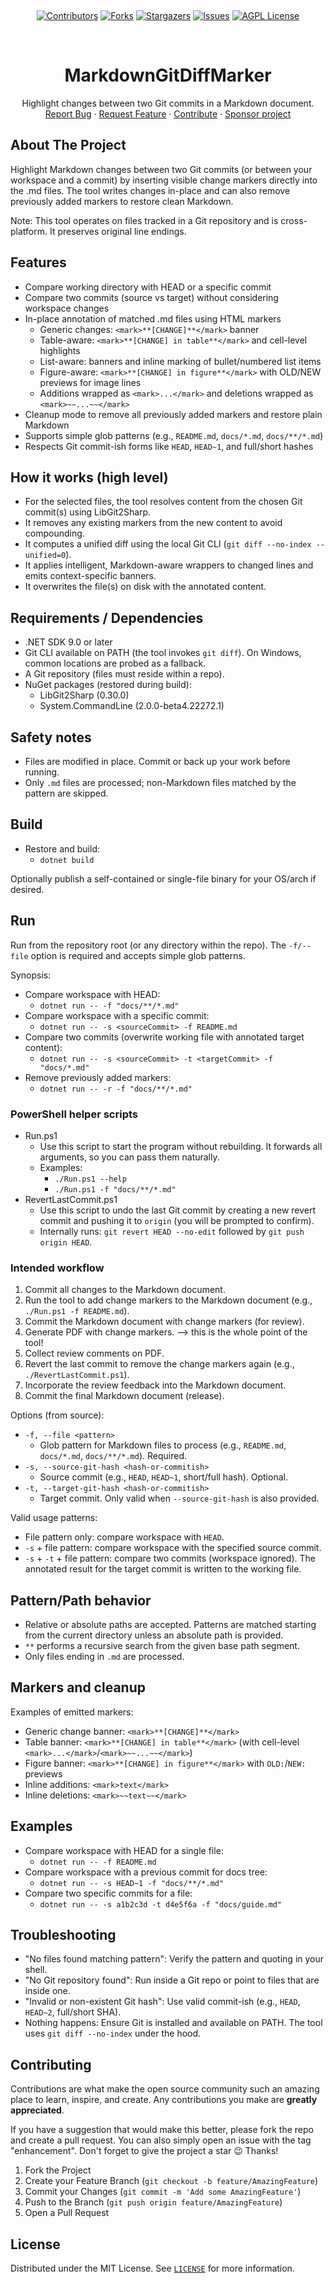 ﻿﻿<div align="center">

[![Contributors][contributors-shield]][contributors-url]
[![Forks][forks-shield]][forks-url]
[![Stargazers][stars-shield]][stars-url]
[![Issues][issues-shield]][issues-url]
[![AGPL License][license-shield]][license-url]

</div>

<!-- PROJECT LOGO -->
<br />
<div align="center">
  <h1 align="center">MarkdownGitDiffMarker</h1>

  <p align="center">
    Highlight changes between two Git commits in a Markdown document.
    <br />
    <a href="https://github.com/thgossler/MarkdownGitDiffMarker/issues">Report Bug</a>
    ·
    <a href="https://github.com/thgossler/MarkdownGitDiffMarker/issues">Request Feature</a>
    ·
    <a href="https://github.com/thgossler/MarkdownGitDiffMarker#contributing">Contribute</a>
    ·
    <a href="https://github.com/sponsors/thgossler">Sponsor project</a>
  </p>
</div>

## About The Project

Highlight Markdown changes between two Git commits (or between your workspace and a commit) by inserting visible change markers directly into the .md files. The tool writes changes in-place and can also remove previously added markers to restore clean Markdown.

Note: This tool operates on files tracked in a Git repository and is cross-platform. It preserves original line endings.

## Features

- Compare working directory with HEAD or a specific commit
- Compare two commits (source vs target) without considering workspace changes
- In-place annotation of matched .md files using HTML markers
  - Generic changes: `<mark>**[CHANGE]**</mark>` banner
  - Table-aware: `<mark>**[CHANGE] in table**</mark>` and cell-level highlights
  - List-aware: banners and inline marking of bullet/numbered list items
  - Figure-aware: `<mark>**[CHANGE] in figure**</mark>` with OLD/NEW previews for image lines
  - Additions wrapped as `<mark>...</mark>` and deletions wrapped as `<mark>~~...~~</mark>`
- Cleanup mode to remove all previously added markers and restore plain Markdown
- Supports simple glob patterns (e.g., `README.md`, `docs/*.md`, `docs/**/*.md`)
- Respects Git commit-ish forms like `HEAD`, `HEAD~1`, and full/short hashes

## How it works (high level)

- For the selected files, the tool resolves content from the chosen Git commit(s) using LibGit2Sharp.
- It removes any existing markers from the new content to avoid compounding.
- It computes a unified diff using the local Git CLI (`git diff --no-index --unified=0`).
- It applies intelligent, Markdown-aware wrappers to changed lines and emits context-specific banners.
- It overwrites the file(s) on disk with the annotated content.

## Requirements / Dependencies

- .NET SDK 9.0 or later
- Git CLI available on PATH (the tool invokes `git diff`). On Windows, common locations are probed as a fallback.
- A Git repository (files must reside within a repo).
- NuGet packages (restored during build):
  - LibGit2Sharp (0.30.0)
  - System.CommandLine (2.0.0-beta4.22272.1)

## Safety notes

- Files are modified in place. Commit or back up your work before running.
- Only `.md` files are processed; non-Markdown files matched by the pattern are skipped.

## Build

- Restore and build:
  - `dotnet build`

Optionally publish a self-contained or single-file binary for your OS/arch if desired.

## Run

Run from the repository root (or any directory within the repo). The `-f/--file` option is required and accepts simple glob patterns.

Synopsis:

- Compare workspace with HEAD:
  - `dotnet run -- -f "docs/**/*.md"`
- Compare workspace with a specific commit:
  - `dotnet run -- -s <sourceCommit> -f README.md`
- Compare two commits (overwrite working file with annotated target content):
  - `dotnet run -- -s <sourceCommit> -t <targetCommit> -f "docs/*.md"`
- Remove previously added markers:
  - `dotnet run -- -r -f "docs/**/*.md"`

### PowerShell helper scripts

- Run.ps1
  - Use this script to start the program without rebuilding. It forwards all arguments, so you can pass them naturally.
  - Examples:
    - `./Run.ps1 --help`
    - `./Run.ps1 -f "docs/**/*.md"`
- RevertLastCommit.ps1
  - Use this script to undo the last Git commit by creating a new revert commit and pushing it to `origin` (you will be prompted to confirm).
  - Internally runs: `git revert HEAD --no-edit` followed by `git push origin HEAD`.

### Intended workflow

1. Commit all changes to the Markdown document.
2. Run the tool to add change markers to the Markdown document (e.g., `./Run.ps1 -f README.md`).
3. Commit the Markdown document with change markers (for review).
4. Generate PDF with change markers. --> this is the whole point of the tool!
5. Collect review comments on PDF.
6. Revert the last commit to remove the change markers again (e.g., `./RevertLastCommit.ps1`).
7. Incorporate the review feedback into the Markdown document.
8. Commit the final Markdown document (release).

Options (from source):

- `-f, --file <pattern>`
  - Glob pattern for Markdown files to process (e.g., `README.md`, `docs/*.md`, `docs/**/*.md`). Required.
- `-s, --source-git-hash <hash-or-commitish>`
  - Source commit (e.g., `HEAD`, `HEAD~1`, short/full hash). Optional.
- `-t, --target-git-hash <hash-or-commitish>`
  - Target commit. Only valid when `--source-git-hash` is also provided.

Valid usage patterns:

- File pattern only: compare workspace with `HEAD`.
- `-s` + file pattern: compare workspace with the specified source commit.
- `-s` + `-t` + file pattern: compare two commits (workspace ignored). The annotated result for the target commit is written to the working file.

## Pattern/Path behavior

- Relative or absolute paths are accepted. Patterns are matched starting from the current directory unless an absolute path is provided.
- `**` performs a recursive search from the given base path segment.
- Only files ending in `.md` are processed.

## Markers and cleanup

Examples of emitted markers:

- Generic change banner: `<mark>**[CHANGE]**</mark>`
- Table banner: `<mark>**[CHANGE] in table**</mark>` (with cell-level `<mark>...</mark>`/`<mark>~~...~~</mark>`)
- Figure banner: `<mark>**[CHANGE] in figure**</mark>` with `OLD:`/`NEW:` previews
- Inline additions: `<mark>text</mark>`
- Inline deletions: `<mark>~~text~~</mark>`

## Examples

- Compare workspace with HEAD for a single file:
  - `dotnet run -- -f README.md`
- Compare workspace with a previous commit for docs tree:
  - `dotnet run -- -s HEAD~1 -f "docs/**/*.md"`
- Compare two specific commits for a file:
  - `dotnet run -- -s a1b2c3d -t d4e5f6a -f "docs/guide.md"`

## Troubleshooting

- "No files found matching pattern": Verify the pattern and quoting in your shell.
- "No Git repository found": Run inside a Git repo or point to files that are inside one.
- "Invalid or non-existent Git hash": Use valid commit-ish (e.g., `HEAD`, `HEAD~2`, full/short SHA).
- Nothing happens: Ensure Git is installed and available on PATH. The tool uses `git diff --no-index` under the hood.


## Contributing

Contributions are what make the open source community such an amazing place to learn, inspire, and create. Any contributions you make are **greatly appreciated**.

If you have a suggestion that would make this better, please fork the repo and create a pull request. You can also simply open an issue with the tag "enhancement".
Don't forget to give the project a star :wink: Thanks!

1. Fork the Project
2. Create your Feature Branch (`git checkout -b feature/AmazingFeature`)
3. Commit your Changes (`git commit -m 'Add some AmazingFeature'`)
4. Push to the Branch (`git push origin feature/AmazingFeature`)
5. Open a Pull Request


## License

Distributed under the MIT License. See [`LICENSE`](LICENSE.txt) for more information.


<!-- MARKDOWN LINKS & IMAGES (https://www.markdownguide.org/basic-syntax/#reference-style-links) -->
[contributors-shield]: https://img.shields.io/github/contributors/thgossler/MarkdownGitDiffMarker.svg
[contributors-url]: https://github.com/thgossler/MarkdownGitDiffMarker/graphs/contributors
[forks-shield]: https://img.shields.io/github/forks/thgossler/MarkdownGitDiffMarker.svg
[forks-url]: https://github.com/thgossler/MarkdownGitDiffMarker/network/members
[stars-shield]: https://img.shields.io/github/stars/thgossler/MarkdownGitDiffMarker.svg
[stars-url]: https://github.com/thgossler/MarkdownGitDiffMarker/stargazers
[issues-shield]: https://img.shields.io/github/issues/thgossler/MarkdownGitDiffMarker.svg
[issues-url]: https://github.com/thgossler/MarkdownGitDiffMarker/issues
[license-shield]: https://img.shields.io/github/license/thgossler/MarkdownGitDiffMarker.svg
[license-url]: https://github.com/thgossler/MarkdownGitDiffMarker/blob/main/LICENSE.txt
